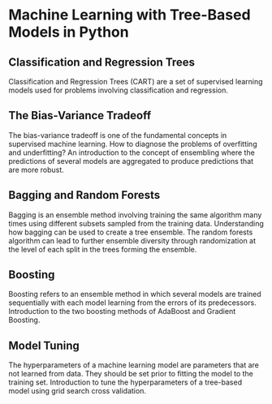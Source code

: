 # Machine Learning with Tree-Based Models in Python
 

## Classification and Regression Trees
Classification and Regression Trees (CART) are a set of supervised learning models used for problems involving classification and regression.

## The Bias-Variance Tradeoff
The bias-variance tradeoff is one of the fundamental concepts in supervised machine learning. How to diagnose the problems of overfitting and underfitting? An introduction to the concept of ensembling where the predictions of several models are aggregated to produce predictions that are more robust.


## Bagging and Random Forests
Bagging is an ensemble method involving training the same algorithm many times using different subsets sampled from the training data. Understanding how bagging can be used to create a tree ensemble. The random forests algorithm can lead to further ensemble diversity through randomization at the level of each split in the trees forming the ensemble.

## Boosting
Boosting refers to an ensemble method in which several models are trained sequentially with each model learning from the errors of its predecessors. Introduction to the two boosting methods of AdaBoost and Gradient Boosting.


## Model Tuning
The hyperparameters of a machine learning model are parameters that are not learned from data. They should be set prior to fitting the model to the training set. Introduction to tune the hyperparameters of a tree-based model using grid search cross validation.
